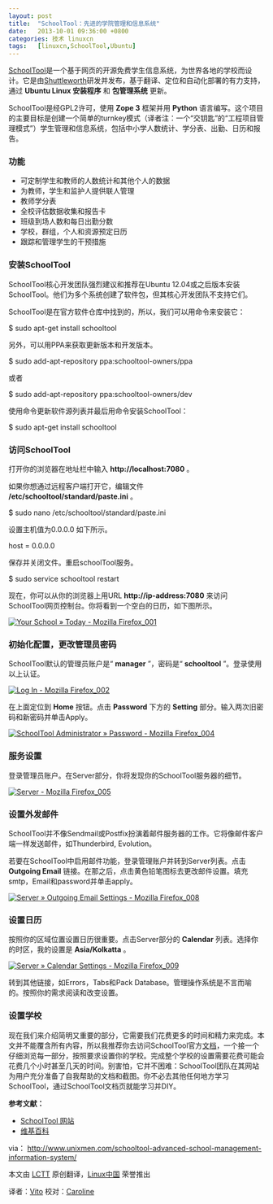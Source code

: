 ```yaml
---
layout: post
title:	"SchoolTool：先进的学院管理和信息系统"
date:	2013-10-01 09:36:00 +0800 
categories:	技术 linuxcn 
tags:	[linuxcn,SchoolTool,Ubuntu]
---
```



[SchoolTool](http://schooltool.org/)是一个基于网页的开源免费学生信息系统，为世界各地的学校而设计。它是由[Shuttleworth](http://www.shuttleworthfoundation.org/)研发并发布，基于翻译、定位和自动化部署的有力支持，通过 **Ubuntu Linux 安装程序** 和 **包管理系统** 更新。


SchoolTool是经GPL2许可，使用 **Zope 3** 框架并用 **Python** 语言编写。这个项目的主要目标是创建一个简单的turnkey模式（译者注：一个“交钥匙”的“工程项目管理模式”）学生管理和信息系统，包括中小学人数统计、学分表、出勤、日历和报告。


### **功能**


* 可定制学生和教师的人数统计和其他个人的数据
* 为教师，学生和监护人提供联人管理
* 教师学分表
* 全校评估数据收集和报告卡
* 班级到场人数和每日出勤分数
* 学校，群组，个人和资源预定日历
* 跟踪和管理学生的干预措施


### **安装SchoolTool**


SchoolTool核心开发团队强烈建议和推荐在Ubuntu 12.04或之后版本安装SchoolTool。他们为多个系统创建了软件包，但其核心开发团队不支持它们。


SchoolTool是在官方软件仓库中找到的，所以，我们可以用命令来安装它：


$ sudo apt-get install schooltool


另外，可以用PPA来获取更新版本和开发版本。


$ sudo add-apt-repository ppa:schooltool-owners/ppa


或者


$ sudo add-apt-repository ppa:schooltool-owners/dev


使用命令更新软件源列表并最后用命令安装SchoolTool：


$ sudo apt-get install schooltool


### **访问SchoolTool**


打开你的浏览器在地址栏中输入 **http://localhost:7080** 。


如果你想通过远程客户端打开它，编辑文件 **/etc/schooltool/standard/paste.ini** 。


$ sudo nano /etc/schooltool/standard/paste.ini


设置主机值为0.0.0.0 如下所示。


host = 0.0.0.0


保存并关闭文件。重启schoolTool服务。


$ sudo service schooltool restart 


现在，你可以从你的浏览器上用URL **http://ip-address:7080** 来访问SchoolTool网页控制台。你将看到一个空白的日历，如下图所示。


[![Your School » Today - Mozilla Firefox_001](/Asserts/Images//attachment/album/201309/30/113116aypvbveybvsgigmb.png)](http://180016988.r.cdn77.net/wp-content/uploads/2013/09/Your-School-%C2%BB-Today-Mozilla-Firefox_001.png)


### **初始化配置，更改管理员密码**


SchoolTool默认的管理员账户是“ **manager** ”，密码是“ **schooltool** ”。登录使用以上认证。


[![Log In - Mozilla Firefox_002](/Asserts/Images//attachment/album/201309/30/113118ekeg4iggw6pwg6pb.png)](http://180016988.r.cdn77.net/wp-content/uploads/2013/09/Log-In-Mozilla-Firefox_002.png)


在上面定位到 **Home** 按钮。点击 **Password** 下方的 **Setting** 部分。输入两次旧密码和新密码并单击Apply。


[![SchoolTool Administrator » Password - Mozilla Firefox_004](/Asserts/Images//attachment/album/201309/30/1131267104ry71mzmdr458.png)](http://180016988.r.cdn77.net/wp-content/uploads/2013/09/SchoolTool-Administrator-%C2%BB-Password-Mozilla-Firefox_004.png)


### **服务设置**


登录管理员账户。在Server部分，你将发现你的SchoolTool服务器的细节。


[![Server - Mozilla Firefox_005](/Asserts/Images//attachment/album/201309/30/113133t6gvtfyffcquzg8p.png)](http://180016988.r.cdn77.net/wp-content/uploads/2013/09/Server-Mozilla-Firefox_005.png)


### **设置外发邮件**


SchoolTool并不像Sendmail或Postfix扮演着邮件服务器的工作。它将像邮件客户端一样发送邮件，如Thunderbird, Evolution。


若要在SchoolTool中启用邮件功能，登录管理账户并转到Server列表。点击 **Outgoing Email** 链接。在那之后，点击黄色铅笔图标去更改邮件设置。填充smtp，Email和password并单击apply。


[![Server » Outgoing Email Settings - Mozilla Firefox_008](/Asserts/Images//attachment/album/201309/30/113136llw4ojclbzljt6bl.png)](http://180016988.r.cdn77.net/wp-content/uploads/2013/09/Server-%C2%BB-Outgoing-Email-Settings-Mozilla-Firefox_008.png)


### **设置日历**


按照你的区域位置设置日历很重要。点击Server部分的 **Calendar** 列表。选择你的时区，我的设置是 **Asia/Kolkatta** 。


[![Server » Calendar Settings - Mozilla Firefox_009](/Asserts/Images//attachment/album/201309/30/113138tf3f0v07777ct2kc.png)](http://180016988.r.cdn77.net/wp-content/uploads/2013/09/Server-%C2%BB-Calendar-Settings-Mozilla-Firefox_009.png)


转到其他链接，如Errors，Tabs和Pack Database。管理操作系统是不言而喻的。按照你的需求阅读和改变设置。


### **设置学校**


现在我们来介绍简明又重要的部分，它需要我们花费更多的时间和精力来完成。本文并不能覆含所有内容，所以我推荐你去访问SchoolTool官方[文档](http://book.schooltool.org/setup-toc.html)，一个接一个仔细浏览每一部分，按照要求设置你的学校。完成整个学校的设置需要花费可能会花费几个小时甚至几天的时间。别害怕，它并不困难：SchoolTool团队在其网站为用户充分准备了自我帮助的文档和截图。你不必去其他任何地方学习SchoolTool，通过SchoolTool文档页就能学习并DIY。


**参考文献：**


* [SchoolTool 网站](http://www.schooltool.org/)
* [维基百科](http://en.wikipedia.org/wiki/SchoolTool)


 


via： <http://www.unixmen.com/schooltool-advanced-school-management-information-system/>


本文由 [LCTT](https://github.com/LCTT/TranslateProject) 原创翻译，[Linux中国](http://linux.cn/portal.php) 荣誉推出


译者：[Vito](http://linux.cn/space/Vito) 校对：[Caroline](http://linux.cn/space/14763)
